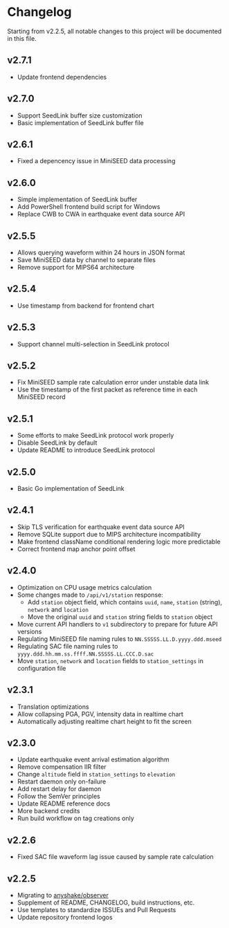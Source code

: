 # Changelog

Starting from v2.2.5, all notable changes to this project will be documented in this file.

## v2.7.1

 - Update frontend dependencies

## v2.7.0

 - Support SeedLink buffer size customization
 - Basic implementation of SeedLink buffer file

## v2.6.1

 - Fixed a depencency issue in MiniSEED data processing

## v2.6.0

 - Simple implementation of SeedLink buffer
 - Add PowerShell frontend build script for Windows
 - Replace CWB to CWA in earthquake event data source API

## v2.5.5

 - Allows querying waveform within 24 hours in JSON format
 - Save MiniSEED data by channel to separate files
 - Remove support for MIPS64 architecture

## v2.5.4

 - Use timestamp from backend for frontend chart

## v2.5.3

 - Support channel multi-selection in SeedLink protocol

## v2.5.2

 - Fix MiniSEED sample rate calculation error under unstable data link
 - Use the timestamp of the first packet as reference time in each MiniSEED record

## v2.5.1

 - Some efforts to make SeedLink protocol work properly
 - Disable SeedLink by default
 - Update README to introduce SeedLink protocol

## v2.5.0

 - Basic Go implementation of SeedLink

## v2.4.1

 - Skip TLS verification for earthquake event data source API
 - Remove SQLite support due to MIPS architecture incompatibility
 - Make frontend className conditional rendering logic more predictable
 - Correct frontend map anchor point offset

## v2.4.0

 - Optimization on CPU usage metrics calculation
 - Some changes made to `/api/v1/station` response:
   - Add `station` object field, which contains `uuid`, `name`, `station` (string), `network` and `location`
   - Move the original `uuid` and `station` string fields to `station` object
 - Move current API handlers to `v1` subdirectory to prepare for future API versions
 - Regulating MiniSEED file naming rules to `NN.SSSSS.LL.D.yyyy.ddd.mseed`
 - Regulating SAC file naming rules to `yyyy.ddd.hh.mm.ss.ffff.NN.SSSSS.LL.CCC.D.sac`
 - Move `station`, `network` and `location` fields to `station_settings` in configuration file

## v2.3.1
 
 - Translation optimizations
 - Allow collapsing PGA, PGV, intensity data in realtime chart
 - Automatically adjusting realtime chart height to fit the screen

## v2.3.0

 - Update earthquake event arrival estimation algorithm
 - Remove compensation IIR filter
 - Change `altitude` field in `station_settings` to `elevation`
 - Restart daemon only on-failure
 - Add restart delay for daemon
 - Follow the SemVer principles
 - Update README reference docs
 - More backend credits
 - Run build workflow on tag creations only

## v2.2.6

 - Fixed SAC file waveform lag issue caused by sample rate calculation

## v2.2.5

 - Migrating to [anyshake/observer](https://github.com/anyshake/observer)
 - Supplement of README, CHANGELOG, build instructions, etc.
 - Use templates to standardize ISSUEs and Pull Requests
 - Update repository frontend logos
